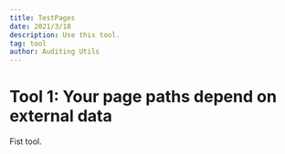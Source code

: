 ```yaml
---
title: TestPages
date: 2021/3/18
description: Use this tool.
tag: tool
author: Auditing Utils
---
```


# Tool 1: Your page paths depend on external data

Fist tool.

